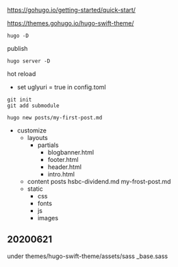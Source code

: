 https://gohugo.io/getting-started/quick-start/

https://themes.gohugo.io/hugo-swift-theme/

```
hugo -D 
```
publish

```
hugo server -D
```
hot reload

- set uglyuri = true
in config.toml
```
git init 
git add submodule
```

```
hugo new posts/my-first-post.md
```

- customize
  - layouts
     - partials
       - blogbanner.html
       - footer.html
       - header.html
       - intro.html
  - content 
    posts
      hsbc-dividend.md
      my-frost-post.md
  - static 
    - css
    - fonts
    - js
    - images


20200621
-------
under themes/hugo-swift-theme/assets/sass
_base.sass
  

